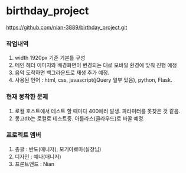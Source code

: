 # birthday_project
https://github.com/nian-3889/birthday_project.git

### 작업내역
1. width 1920px 기준 기본틀 구성
2. 메인 헤더 이미지와 배경화면이 변경되는 대로 모바일 환경에 맞춰 진행 예정
3. 음악 도착하면 백그라운드로 재생 추가 예정.
4. 사용된 언어 : html, css, javascript(jQuery 일부 있음), python, Flask.

### 현재 봉착한 문제
1. 로컬 호스트에서 테스트 할 때마다 400에러 발생. 파라미터를 못찾은 것 같음.
2. 몽고db는 로컬로 테스트중. 아틀라스(클라우드)로 바꿀 예정.

### 프로젝트 멤버
1. 총괄 : 반도(매니저), 모기아로마(실장님)
2. 디자인 : 예나(매니저)
3. 프론트앤드 : Nian
